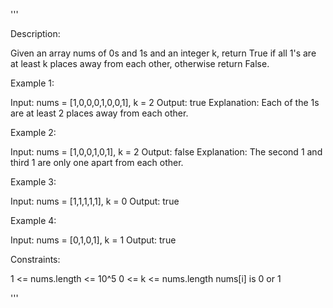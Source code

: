 '''

Description:

Given an array nums of 0s and 1s and an integer k, return True if all 1's are at least k places away from each other, otherwise return False.

 

Example 1:



Input: nums = [1,0,0,0,1,0,0,1], k = 2
Output: true
Explanation: Each of the 1s are at least 2 places away from each other.



Example 2:



Input: nums = [1,0,0,1,0,1], k = 2
Output: false
Explanation: The second 1 and third 1 are only one apart from each other.



Example 3:

Input: nums = [1,1,1,1,1], k = 0
Output: true



Example 4:

Input: nums = [0,1,0,1], k = 1
Output: true
 

Constraints:

1 <= nums.length <= 10^5
0 <= k <= nums.length
nums[i] is 0 or 1

'''